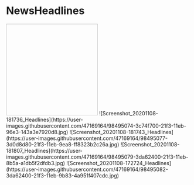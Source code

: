 # NewsHeadlines
<img scr="https://user-images.githubusercontent.com/47169164/98495074-3c74f700-21f3-11eb-96e3-143a3e7920d8.jpg" width="250" height="250"/>
![Screenshot_20201108-181736_Headlines](https://user-images.githubusercontent.com/47169164/98495074-3c74f700-21f3-11eb-96e3-143a3e7920d8.jpg)
![Screenshot_20201108-181743_Headlines](https://user-images.githubusercontent.com/47169164/98495077-3d0d8d80-21f3-11eb-9ea8-ff8323b2c26a.jpg)
![Screenshot_20201108-181807_Headlines](https://user-images.githubusercontent.com/47169164/98495079-3da62400-21f3-11eb-8b5a-a1db5f2dfdb3.jpg)
![Screenshot_20201108-172724_Headlines](https://user-images.githubusercontent.com/47169164/98495082-3da62400-21f3-11eb-9b83-4a951f407cdc.jpg)
